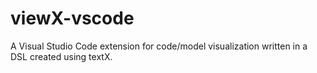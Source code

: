 # viewX-vscode
A Visual Studio Code extension for code/model visualization written in a DSL created using textX.
